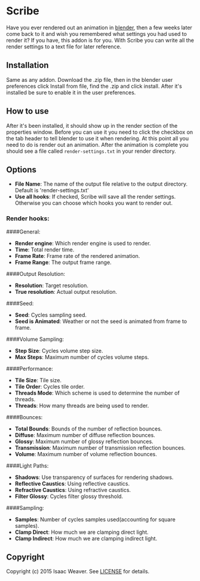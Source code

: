 # Scribe
Have you ever rendered out an animation in [blender][0], then a few weeks later come back to it and wish you remembered what settings you had used to render it? If you have, this addon is for you. With Scribe you can write all the render settings to a text file for later reference.

## Installation
Same as any addon. Download the .zip file, then in the blender user preferences click Install from file, find the .zip and click install. After it's installed be sure to enable it in the user preferences.

## How to use
After it's been installed, it should show up in the render section of the properties window. Before you can use it you need to click the checkbox on the tab header to tell blender to use it when rendering. At this point all you need to do is render out an animation. After the animation is complete you should see a file called `render-settings.txt` in your render directory.

## Options

* **File Name**: The name of the output file relative to the output directory. Default is 'render-settings.txt'
* **Use all hooks**: If checked, Scribe will save all the render settings. Otherwise you can choose which hooks you want to render out.


### Render hooks:

####General:
* **Render engine**: Which render engine is used to render.
* **Time**: Total render time.
* **Frame Rate**: Frame rate of the rendered animation.
* **Frame Range**: The output frame range.

####Output Resolution:
* **Resolution**: Target resolution.
* **True resolution**: Actual output resolution.

####Seed:
* **Seed**: Cycles sampling seed.
* **Seed is Animated**: Weather or not the seed is animated from frame to frame.

####Volume Sampling:
* **Step Size**: Cycles volume step size.
* **Max Steps**: Maximum number of cycles volume steps.

####Performance:
* **Tile Size**: Tile size.
* **Tile Order**: Cycles tile order.
* **Threads Mode**: Which scheme is used to determine the number of threads.
* **Threads**: How many threads are being used to render.

####Bounces:
* **Total Bounds**: Bounds of the number of reflection bounces.
* **Diffuse**: Maximum number of diffuse reflection bounces.
* **Glossy**: Maximum number of glossy reflection bounces.
* **Transmission**: Maximum number of transmission reflection bounces.
* **Volume**: Maximum number of volume reflection bounces.

####Light Paths:
* **Shadows**: Use transparency of surfaces for rendering shadows.
* **Reflective Caustics**: Using reflective caustics.
* **Refractive Caustics**: Using refractive caustics.
* **Filter Glossy**: Cycles filter glossy threshold.

####Sampling:
* **Samples**: Number of cycles samples used(accounting for square samples).
* **Clamp Direct**: How much we are clamping direct light.
* **Clamp Indirect**: How much we are clamping indirect light.

## Copyright
Copyright (c) 2015 Isaac Weaver. See [LICENSE][licence] for details.

[0]: http://www.blender.org
[licence]: https://github.com/wisaac407/Scribe/blob/master/LICENSE.md
